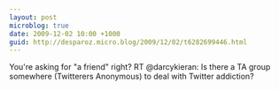 ```yaml
---
layout: post
microblog: true
date: 2009-12-02 10:00 +1000
guid: http://desparoz.micro.blog/2009/12/02/t6282699446.html
---
```

You're asking for "a friend" right? RT @darcykieran: Is there a TA group somewhere (Twitterers Anonymous) to deal with Twitter addiction?
